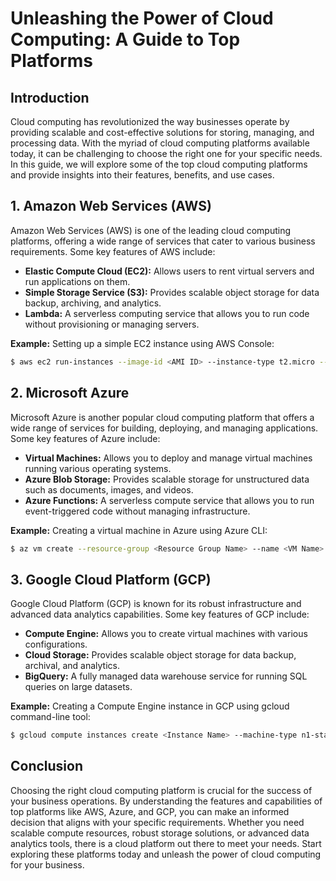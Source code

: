 # Unleashing the Power of Cloud Computing: A Guide to Top Platforms

## Introduction

Cloud computing has revolutionized the way businesses operate by providing scalable and cost-effective solutions for storing, managing, and processing data. With the myriad of cloud computing platforms available today, it can be challenging to choose the right one for your specific needs. In this guide, we will explore some of the top cloud computing platforms and provide insights into their features, benefits, and use cases.

## 1. Amazon Web Services (AWS)

Amazon Web Services (AWS) is one of the leading cloud computing platforms, offering a wide range of services that cater to various business requirements. Some key features of AWS include:

- **Elastic Compute Cloud (EC2):** Allows users to rent virtual servers and run applications on them.
- **Simple Storage Service (S3):** Provides scalable object storage for data backup, archiving, and analytics.
- **Lambda:** A serverless computing service that allows you to run code without provisioning or managing servers.

**Example:** Setting up a simple EC2 instance using AWS Console:

```bash
$ aws ec2 run-instances --image-id <AMI ID> --instance-type t2.micro --key-name <Key Pair Name>
```

## 2. Microsoft Azure

Microsoft Azure is another popular cloud computing platform that offers a wide range of services for building, deploying, and managing applications. Some key features of Azure include:

- **Virtual Machines:** Allows you to deploy and manage virtual machines running various operating systems.
- **Azure Blob Storage:** Provides scalable storage for unstructured data such as documents, images, and videos.
- **Azure Functions:** A serverless compute service that allows you to run event-triggered code without managing infrastructure.

**Example:** Creating a virtual machine in Azure using Azure CLI:

```bash
$ az vm create --resource-group <Resource Group Name> --name <VM Name> --image UbuntuLTS --admin-username <Username> --generate-ssh-keys
```

## 3. Google Cloud Platform (GCP)

Google Cloud Platform (GCP) is known for its robust infrastructure and advanced data analytics capabilities. Some key features of GCP include:

- **Compute Engine:** Allows you to create virtual machines with various configurations.
- **Cloud Storage:** Provides scalable object storage for data backup, archival, and analytics.
- **BigQuery:** A fully managed data warehouse service for running SQL queries on large datasets.

**Example:** Creating a Compute Engine instance in GCP using gcloud command-line tool:

```bash
$ gcloud compute instances create <Instance Name> --machine-type n1-standard-1 --image-project debian-cloud --image-family debian-9 --zone us-central1-a
```

## Conclusion

Choosing the right cloud computing platform is crucial for the success of your business operations. By understanding the features and capabilities of top platforms like AWS, Azure, and GCP, you can make an informed decision that aligns with your specific requirements. Whether you need scalable compute resources, robust storage solutions, or advanced data analytics tools, there is a cloud platform out there to meet your needs. Start exploring these platforms today and unleash the power of cloud computing for your business.